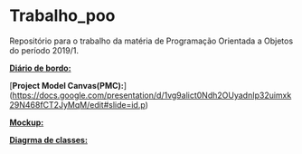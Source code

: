 # Trabalho_poo
Repositório para o trabalho da matéria de Programação Orientada a Objetos do período 2019/1. 

[**Diário de bordo:**](https://docs.google.com/spreadsheets/d/1zEVnnsXY5Fr0wzuYrd6t3FdiOP3CFWiPYcbq8L_ddso/edit#gid=0)

[**Project Model Canvas(PMC):**] (https://docs.google.com/presentation/d/1vg9alict0Ndh2OUyadnIp32uimxk29N468fCT2JyMqM/edit#slide=id.p)

[**Mockup:**](https://github.com/magnoDev/trabalho_poo/blob/master/ListaCompras/Mockup/Mockup_Analise.pdf)

[**Diagrma de classes:**](https://drive.google.com/file/d/1K0ossoVVPP42yz_0QchKsb4aNB8DtbXb/view?usp=sharing)
